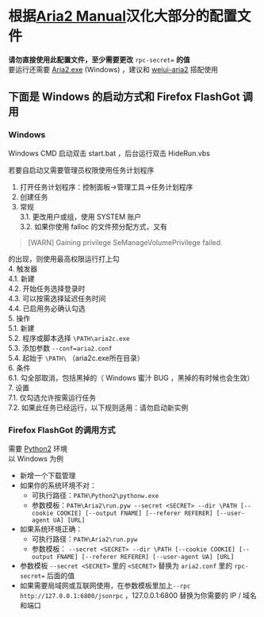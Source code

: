# 根据[Aria2 Manual](https://aria2.github.io/manual/en/html/)汉化大部分的配置文件  

**请勿直接使用此配置文件，至少需要更改** `rpc-secret=` **的值**  
要运行还需要 [Aria2.exe](https://github.com/aria2/aria2/releases) (Windows) ，建议和 [weiui-aria2](https://github.com/ziahamza/webui-aria2) 搭配使用  

## 下面是 Windows 的启动方式和 Firefox FlashGot 调用  

### Windows  
Windows CMD 启动双击 start.bat ，后台运行双击 HideRun.vbs  

若要自启动又需要管理员权限使用任务计划程序  
1. 打开任务计划程序：控制面板→管理工具→任务计划程序  
2. 创建任务  
3. 常规  
3.1. 更改用户或组，使用 SYSTEM 账户  
3.2. 如果你使用 falloc 的文件预分配方式，又有  

>[WARN] Gaining privilege SeManageVolumePrivilege failed.  

的出现，则使用最高权限运行打上勾  
4. 触发器  
4.1. 新建  
4.2. 开始任务选择登录时  
4.3. 可以按需选择延迟任务时间  
4.4. 已启用务必确认勾选  
5. 操作  
5.1. 新建  
5.2. 程序或脚本选择 `\PATH\aria2c.exe`  
5.3. 添加参数 `--conf=aria2.conf`  
5.4. 起始于 `\PATH\` （aria2c.exe所在目录）  
6. 条件  
6.1. 勾全部取消，包括黑掉的（ Windows 蜜汁 BUG ，黑掉的有时候也会生效）  
7. 设置  
7.1. 仅勾选允许按需运行任务  
7.2. 如果此任务已经运行，以下规则适用：请勿启动新实例  

### Firefox FlashGot 的调用方式  
需要 [Python2](https://www.python.org/downloads/windows/) 环境  
以 Windows 为例  
* 新增一个下载管理  
* 如果你的系统环境不对：  
  * 可执行路径：`PATH\Python2\pythonw.exe`  
  * 参数模板：`PATH\Aria2\run.pyw --secret <SECRET> --dir \PATH [--cookie COOKIE] [--output FNAME] [--referer REFERER] [--user-agent UA] [URL]`  
* 如果系统环境正确：  
  * 可执行路径：`PATH\Aria2\run.pyw`  
  * 参数模板： `--secret <SECRET> --dir \PATH [--cookie COOKIE] [--output FNAME] [--referer REFERER] [--user-agent UA] [URL]`  
* 参数模板 `--secret <SECRET>` 里的 `<SECRET>` 替换为 `aria2.conf` 里的 `rpc-secret=` 后面的值  
* 如果需要局域网或互联网使用，在参数模板里加上`--rpc http://127.0.0.1:6800/jsonrpc` ，127.0.0.1:6800 替换为你需要的
 IP / 域名和端口  
